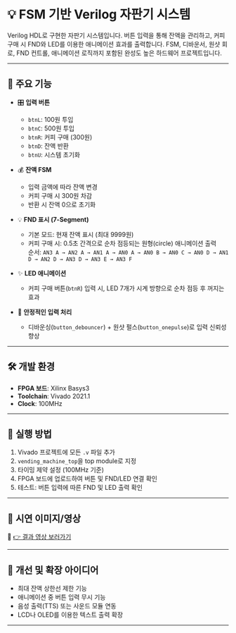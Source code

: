 # 💡 FSM 기반 Verilog 자판기 시스템

Verilog HDL로 구현한 자판기 시스템입니다. 버튼 입력을 통해 잔액을 관리하고, 커피 구매 시 FND와 LED를 이용한 애니메이션 효과를 출력합니다. FSM, 디바운서, 원샷 회로, FND 컨트롤, 애니메이션 로직까지 포함된 완성도 높은 하드웨어 프로젝트입니다.

---

## 🧩 주요 기능

- 🎛️ **입력 버튼**
  - `btnL`: 100원 투입
  - `btnC`: 500원 투입
  - `btnR`: 커피 구매 (300원)
  - `btnD`: 잔액 반환
  - `btnU`: 시스템 초기화

- 💰 **잔액 FSM**
  - 입력 금액에 따라 잔액 변경
  - 커피 구매 시 300원 차감
  - 반환 시 잔액 0으로 초기화

- 💡 **FND 표시 (7-Segment)**
  - 기본 모드: 현재 잔액 표시 (최대 9999원)
  - 커피 구매 시: 0.5초 간격으로 순차 점등되는 원형(circle) 애니메이션 출력  
    순서: `AN3 A → AN2 A → AN1 A → AN0 A → AN0 B → AN0 C → AN0 D → AN1 D → AN2 D → AN3 D → AN3 E → AN3 F`

- ✨ **LED 애니메이션**
  - 커피 구매 버튼(`btnR`) 입력 시, LED 7개가 시계 방향으로 순차 점등 후 꺼지는 효과

- 🧼 **안정적인 입력 처리**
  - 디바운싱(`button_debouncer`) + 원샷 펄스(`button_onepulse`)로 입력 신뢰성 향상

---

## 🛠️ 개발 환경

- **FPGA 보드**: Xilinx Basys3
- **Toolchain**: Vivado 2021.1
- **Clock**: 100MHz

---

## 🚀 실행 방법

1. Vivado 프로젝트에 모든 `.v` 파일 추가
2. `vending_machine_top`을 top module로 지정
3. 타이밍 제약 설정 (100MHz 기준)
4. FPGA 보드에 업로드하여 버튼 및 FND/LED 연결 확인
5. 테스트: 버튼 입력에 따른 FND 및 LED 출력 확인

---

## 📸 시연 이미지/영상

🎥 [👉 결과 영상 보러가기](https://youtu.be/ssTYbH39unI)

---

## 📝 개선 및 확장 아이디어

- 최대 잔액 상한선 제한 기능
- 애니메이션 중 버튼 입력 무시 기능
- 음성 출력(TTS) 또는 사운드 모듈 연동
- LCD나 OLED를 이용한 텍스트 출력 확장

---
